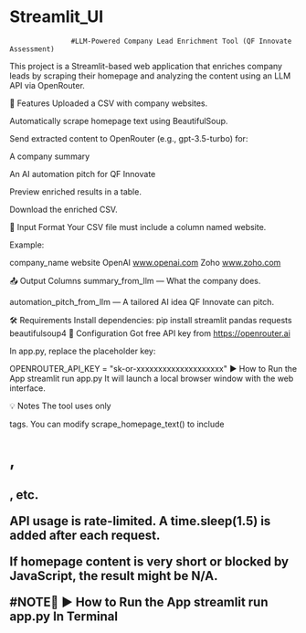 # Streamlit_UI
                   #LLM-Powered Company Lead Enrichment Tool (QF Innovate Assessment)
This project is a Streamlit-based web application that enriches company leads by scraping their homepage and analyzing the content using an LLM API via OpenRouter.

🚀 Features
Uploaded a CSV with company websites.

Automatically scrape homepage text using BeautifulSoup.

Send extracted content to OpenRouter (e.g., gpt-3.5-turbo) for:

A company summary

An AI automation pitch for QF Innovate

Preview enriched results in a table.

Download the enriched CSV.

📁 Input Format
Your CSV file must include a column named website.

Example:

company_name	website
OpenAI	www.openai.com
Zoho	www.zoho.com

📤 Output Columns
summary_from_llm — What the company does.

automation_pitch_from_llm — A tailored AI idea QF Innovate can pitch.

🛠 Requirements
Install dependencies:
pip install streamlit pandas requests beautifulsoup4
🔐 Configuration
Got free API key from https://openrouter.ai

In app.py, replace the placeholder key:

OPENROUTER_API_KEY = "sk-or-xxxxxxxxxxxxxxxxxxxx"
▶️ How to Run the App
streamlit run app.py
It will launch a local browser window with the web interface.

💡 Notes
The tool uses only <p> tags. You can modify scrape_homepage_text() to include <h1>, <h2>, etc.

API usage is rate-limited. A time.sleep(1.5) is added after each request.

If homepage content is very short or blocked by JavaScript, the result might be N/A.

#NOTE🥇
▶️ How to Run the App
streamlit run app.py In Terminal



